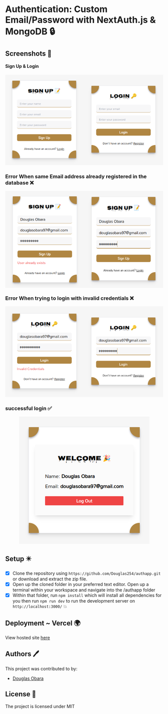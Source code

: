 # Authentication: Custom Email/Password with NextAuth.js & MongoDB 🔒

## Screenshots 📸

#### Sign Up & Login

<div style="display: flex; justify-content: center;">  
<a href="https://customemailpasswordauthapp.vercel.app/">
  <img src="assets/signupstep1form.png" alt="signup form screenshot">
<a>

<a href="https://customemailpasswordauthapp.vercel.app/">
  <img src="assets/loginstep1form.png" alt="signup form screenshot">
<a>
</div>

### Error When same Email address already registered in the database  ❌
<div style="display: flex; justify-content: center;">  
<a href="https://customemailpasswordauthapp.vercel.app/">
  <img src="assets/signupstep1error.png" style="height: 100%" alt="signup form screenshot">
<a>

<a href="https://customemailpasswordauthapp.vercel.app/">
  <img src="assets/signupstep1.png" style="height: 100%" alt="signup form screenshot">
<a>
</div>

### Error When trying to login with invalid credentials  ❌
<div style="display: flex; justify-content: center;">  
<a href="https://customemailpasswordauthapp.vercel.app/">
  <img src="assets/loginstep1error.png" alt="login form screenshot">
<a>

<a href="https://customemailpasswordauthapp.vercel.app/">
  <img src="assets/loginstep1.png" alt="login form screenshot">
<a>
</div>

### successful login ✅
<div style="display: flex; justify-content: center;">  
<a href="https://customemailpasswordauthapp.vercel.app/">
  <img src="assets/welcomedashboard.png" alt="welcome dashboard screenshot">
<a>

</div>

## Setup ✴️

- [x] Clone the repository using `https://github.com/Douglas254/authapp.git` or download and extract the zip file.
- [x] Open up the cloned folder in your preferred text editor. Open up a terminal within your workspace and navigate into the /authapp folder
- [x] Within that folder, run `npm install` which will install all dependencies for you then run `npm run dev` to run the development server on `http://localhost:3000/` :boom:

## Deployment ~ Vercel 🌍

View hosted site [here](https://customemailpasswordauthapp.vercel.app/)

## Authors 🖊️

This project was contributed to by:

- [Douglas Obara](https://github.com/douglas254/)

## License 📄

The project is licensed under MIT